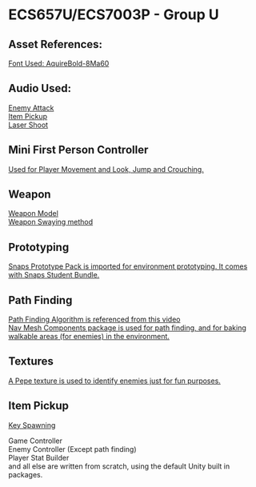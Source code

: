 # ECS657U/ECS7003P - Group U

## Asset References: 
[Font Used: AquireBold-8Ma60](https://fontsme.com/aquire.font)

## Audio Used: 
[Enemy Attack](Jab-SoundBible.com-1806727891)  
[Item Pickup](http://freesoundeffect.net/sound/pickup-generic-pickup-sfx-collection-item-2-sound-effect)  
[Laser Shoot](https://freesound.org/people/MusicLegends/sounds/344310/)  

## Mini First Person Controller 
[Used for Player Movement and Look, Jump and Crouching.](https://assetstore.unity.com/packages/tools/input-management/mini-first-person-controller-174710)

## Weapon 
[Weapon Model](https://assetstore.unity.com/packages/3d/props/guns/sci-fi-futuristic-hand-gun-90249)  
[Weapon Swaying method](https://www.youtube.com/watch?v=6hyQ2rPkMDY&t=125s)  

## Prototyping
[Snaps Prototype Pack is imported for environment prototyping. It comes with Snaps Student Bundle.](https://assetstore.unity.com/browse/student-plan-pack)

## Path Finding
[Path Finding Algorithm is referenced from this video](https://www.youtube.com/watch?v=UjkSFoLxesw)  
[Nav Mesh Components package is used for path finding, and for baking walkable areas (for enemies) in the environment.](https://github.com/Unity-Technologies/NavMeshComponents)

## Textures
[A Pepe texture is used to identify enemies just for fun purposes.](https://www.hiclipart.com/free-transparent-background-png-clipart-xzzdi)

## Item Pickup
[Key Spawning](https://www.youtube.com/watch?v=IXDvl8aTM_M)

Game Controller  
Enemy Controller (Except path finding)  
Player Stat Builder  
and all else are written from scratch, using the default Unity built in packages.  




